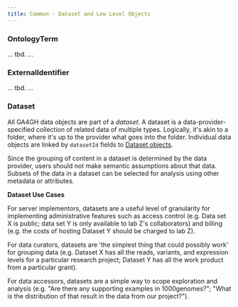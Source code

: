 ```yaml
---
title: Common - Dataset and Low Level Objects
---
```


### OntologyTerm

... tbd. ...

### ExternalIdentifier

... tbd. ...

### Dataset

All GA4GH data objects are part of a *dataset*. A dataset is a
data-provider-specified collection of related data of multiple types.
Logically, it's akin to a folder, where it's up to the provider what
goes into the folder. Individual data objects are linked by
`datasetId` fields to [Dataset objects](../schemas/shared.proto).

Since the grouping of content in a dataset is determined by the data
provider, users should not make semantic assumptions about that data.
Subsets of the data in a dataset can be selected for analysis using
other metadata or attributes.

**Dataset Use Cases**

For server implementors, datasets are a useful level of granularity
for implementing administrative features such as access control
(e.g. Data set X is public; data set Y is only available to lab Z's
collaborators) and billing (e.g. the costs of hosting Dataset Y should
be charged to lab Z).

For data curators, datasets are 'the simplest thing that could
possibly work' for grouping data (e.g. Dataset X has all the reads,
variants, and expression levels for a particular research project;
Dataset Y has all the work product from a particular grant).

For data accessors, datasets are a simple way to scope exploration and
analysis (e.g. "Are there any supporting examples in 1000genomes?";
"What is the distribution of that result in the data from our project?").

